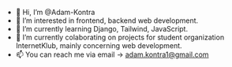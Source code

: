 - 👋 Hi, I’m @Adam-Kontra
- 👀 I’m interested in frontend, backend web development.
- 🌱 I’m currently learning Django, Tailwind, JavaScript.
- 💞️ I’m currently colaborating on projects for student organization InternetKlub, mainly concerning web development.
- 📫 You can reach me via email -> adam.kontra1@gmail.com

<!---
Adam-Kontra/Adam-Kontra is a ✨ special ✨ repository because its `README.md` (this file) appears on your GitHub profile.
You can click the Preview link to take a look at your changes.
--->
